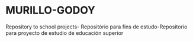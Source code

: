 # MURILLO-GODOY
Repository to school projects- Repositório para fins de estudo-Repositorio para proyecto de estudio de educación superior
